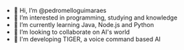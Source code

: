 - 👋 Hi, I’m @pedromelloguimaraes
- 👀 I’m interested in programming, studying and knowledge
- 🌱 I’m currently learning Java, Node.js and Python
- 💞️ I’m looking to collaborate on AI's world
- 🐯 I'm developing TIGER, a voice command based AI

<!---
pedromelloguimaraes/pedromelloguimaraes is a ✨ special ✨ repository because its `README.md` (this file) appears on your GitHub profile.
You can click the Preview link to take a look at your changes.
--->
